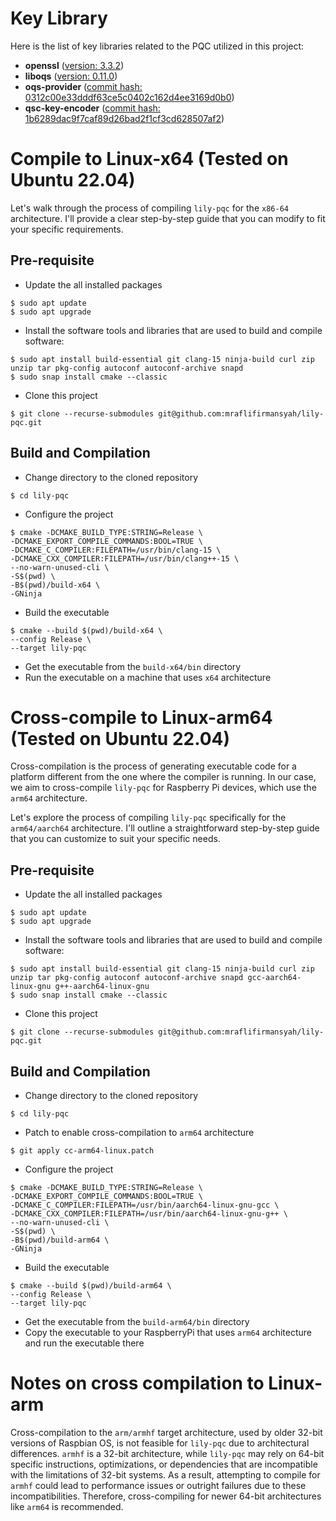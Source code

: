 # Key Library
Here is the list of key libraries related to the PQC utilized in this project:
- **openssl** ([version: 3.3.2](https://github.com/openssl/openssl/releases/tag/openssl-3.3.2))
- **liboqs** ([version: 0.11.0](https://github.com/open-quantum-safe/liboqs/releases/tag/0.11.0))
- **oqs-provider** ([commit hash: 0312c00e33dddf63ce5c0402c162d4ee3169d0b0](https://github.com/open-quantum-safe/oqs-provider/tree/0312c00e33dddf63ce5c0402c162d4ee3169d0b0))
- **qsc-key-encoder** ([commit hash: 1b6289dac9f7caf89d26bad2f1cf3cd628507af2](https://github.com/Quantum-Safe-Collaboration/qsc-key-encoder/tree/1b6289dac9f7caf89d26bad2f1cf3cd628507af2))

# Compile to Linux-x64 (Tested on Ubuntu 22.04)
Let's walk through the process of compiling `lily-pqc` for the `x86-64` architecture. I'll provide a clear step-by-step guide that you can modify to fit your specific requirements.

## Pre-requisite
- Update the all installed packages
```
$ sudo apt update
$ sudo apt upgrade
```

- Install the software tools and libraries that are used to build and compile software:
```
$ sudo apt install build-essential git clang-15 ninja-build curl zip unzip tar pkg-config autoconf autoconf-archive snapd
$ sudo snap install cmake --classic
```

- Clone this project
```
$ git clone --recurse-submodules git@github.com:mraflifirmansyah/lily-pqc.git
```

## Build and Compilation
- Change directory to the cloned repository
```
$ cd lily-pqc
```

- Configure the project
```
$ cmake -DCMAKE_BUILD_TYPE:STRING=Release \
-DCMAKE_EXPORT_COMPILE_COMMANDS:BOOL=TRUE \
-DCMAKE_C_COMPILER:FILEPATH=/usr/bin/clang-15 \
-DCMAKE_CXX_COMPILER:FILEPATH=/usr/bin/clang++-15 \
--no-warn-unused-cli \
-S$(pwd) \
-B$(pwd)/build-x64 \
-GNinja
```

- Build the executable
```
$ cmake --build $(pwd)/build-x64 \
--config Release \
--target lily-pqc
```

- Get the executable from the `build-x64/bin` directory
- Run the executable on a machine that uses `x64` architecture

# Cross-compile to Linux-arm64 (Tested on Ubuntu 22.04)
Cross-compilation is the process of generating executable code for a platform different from the one where the compiler is running. In our case, we aim to cross-compile `lily-pqc` for Raspberry Pi devices, which use the `arm64` architecture.

Let's explore the process of compiling `lily-pqc` specifically for the `arm64/aarch64` architecture. I'll outline a straightforward step-by-step guide that you can customize to suit your specific needs.

## Pre-requisite
- Update the all installed packages
```
$ sudo apt update
$ sudo apt upgrade
```
- Install the software tools and libraries that are used to build and compile software:
```
$ sudo apt install build-essential git clang-15 ninja-build curl zip unzip tar pkg-config autoconf autoconf-archive snapd gcc-aarch64-linux-gnu g++-aarch64-linux-gnu
$ sudo snap install cmake --classic
```

- Clone this project
```
$ git clone --recurse-submodules git@github.com:mraflifirmansyah/lily-pqc.git
```

## Build and Compilation
- Change directory to the cloned repository
```
$ cd lily-pqc
```

- Patch to enable cross-compilation to `arm64` architecture
```
$ git apply cc-arm64-linux.patch
```

- Configure the project
```
$ cmake -DCMAKE_BUILD_TYPE:STRING=Release \
-DCMAKE_EXPORT_COMPILE_COMMANDS:BOOL=TRUE \
-DCMAKE_C_COMPILER:FILEPATH=/usr/bin/aarch64-linux-gnu-gcc \
-DCMAKE_CXX_COMPILER:FILEPATH=/usr/bin/aarch64-linux-gnu-g++ \
--no-warn-unused-cli \
-S$(pwd) \
-B$(pwd)/build-arm64 \
-GNinja
```

- Build the executable
```
$ cmake --build $(pwd)/build-arm64 \
--config Release \
--target lily-pqc
```

- Get the executable from the `build-arm64/bin` directory
- Copy the executable to your RaspberryPi that uses `arm64` architecture and run the executable there

# Notes on cross compilation to Linux-arm

Cross-compilation to the `arm/armhf` target architecture, used by older 32-bit versions of Raspbian OS, is not feasible for `lily-pqc` due to architectural differences. `armhf` is a 32-bit architecture, while `lily-pqc` may rely on 64-bit specific instructions, optimizations, or dependencies that are incompatible with the limitations of 32-bit systems. As a result, attempting to compile for `armhf` could lead to performance issues or outright failures due to these incompatibilities. Therefore, cross-compiling for newer 64-bit architectures like `arm64` is recommended.
